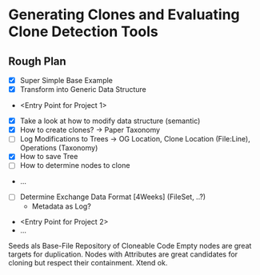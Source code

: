 # Generating Clones and Evaluating Clone Detection Tools

## Rough Plan
- [X] Super Simple Base Example
- [X] Transform into Generic Data Structure
- <Entry Point for Project 1>
- [X] Take a look at how to modify data structure (semantic)
- [X] How to create clones? -> Paper Taxonomy
- [ ] Log Modifications to Trees -> OG Location, Clone Location (File:Line), Operations (Taxonomy)
- [X] How to save Tree
- [ ] How to determine nodes to clone
- ...
- [ ] Determine Exchange Data Format [4Weeks] (FileSet<GenericDataStructures>, ..?)
  - Metadata as Log?
- <Entry Point for Project 2>
- ...


Seeds als Base-File
Repository of Cloneable Code
Empty nodes are great targets for duplication.
Nodes with Attributes are great candidates for cloning but respect their containment.
Xtend ok.
